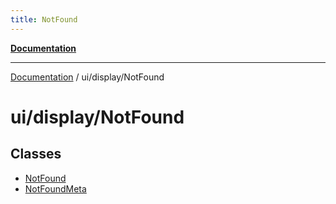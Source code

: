 ```yaml
---
title: NotFound
---
```



[**Documentation**](../../../index.md)

***

[Documentation](../../../index.md) / ui/display/NotFound

# ui/display/NotFound

## Classes

- [NotFound](classes/NotFound.md)
- [NotFoundMeta](classes/NotFoundMeta.md)
